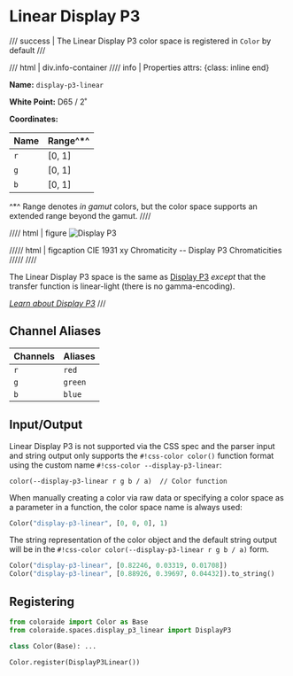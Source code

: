 # Linear Display P3

/// success | The Linear Display P3 color space is registered in `Color` by default
///

/// html | div.info-container
//// info | Properties
    attrs: {class: inline end}

**Name:** `display-p3-linear`

**White Point:** D65 / 2˚

**Coordinates:**

Name | Range^\*^
---- | -----
`r`  | [0, 1]
`g`  | [0, 1]
`b`  | [0, 1]

^\*^ Range denotes _in gamut_ colors, but the color space supports an extended range beyond the gamut.
////

//// html | figure
![Display P3](../images/display-p3.png)

///// html | figcaption
CIE 1931 xy Chromaticity -- Display P3 Chromaticities
/////
////

The Linear Display P3 space is the same as [Display P3](./display_p3.md) *except* that the transfer function is linear-light
(there is no gamma-encoding).

_[Learn about Display P3](https://www.color.org/chardata/rgb/DisplayP3.xalter)_
///

## Channel Aliases

Channels | Aliases
-------- | -------
`r`      | `red`
`g`      | `green`
`b`      | `blue`

## Input/Output

Linear Display P3 is not supported via the CSS spec and the parser input and string output only supports the
`#!css-color color()` function format using the custom name `#!css-color --display-p3-linear`:

```css-color
color(--display-p3-linear r g b / a)  // Color function
```

When manually creating a color via raw data or specifying a color space as a parameter in a function, the color
space name is always used:

```py
Color("display-p3-linear", [0, 0, 0], 1)
```

The string representation of the color object and the default string output will be in the
`#!css-color color(--display-p3-linear r g b / a)` form.

```py play
Color("display-p3-linear", [0.82246, 0.03319, 0.01708])
Color("display-p3-linear", [0.88926, 0.39697, 0.04432]).to_string()
```

## Registering

```py
from coloraide import Color as Base
from coloraide.spaces.display_p3_linear import DisplayP3

class Color(Base): ...

Color.register(DisplayP3Linear())
```
